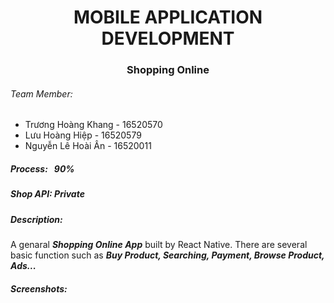 <h1 align="center">MOBILE APPLICATION DEVELOPMENT</h1>
<h3 align="center">Shopping Online</h3>

<h6>Team Member:</h6>

   + Trương Hoàng Khang - 16520570
   + Lưu Hoàng Hiệp	- 16520579
   + Nguyễn Lê Hoài Ân - 16520011 

<h5>Process: &nbsp 90%</h5> 
<h5>Shop API: Private </h5>
<h5>Description:</h5>

<span> A genaral _**Shopping Online App**_ built by React Native. There are several basic function such as _**Buy Product, Searching, Payment, 
Browse Product, Ads...**_ </span>

<h5>Screenshots:</h5>
